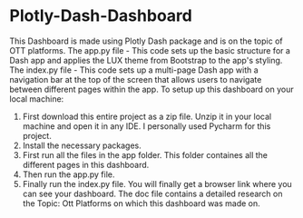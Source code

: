 # Plotly-Dash-Dashboard
This Dashboard is made using Plotly Dash package and is on the topic of OTT platforms.
The app.py file - This code sets up the basic structure for a Dash app and applies the LUX theme from Bootstrap to the app's styling.
The index.py file - This code sets up a multi-page Dash app with a navigation bar at the top of the screen that allows users to navigate between different pages within the app.
To setup up this dashboard on your local machine: 
1. First download this entire project as a zip file. Unzip it in your local machine and open it in any IDE. I personally used Pycharm for this project.
2. Install the necessary packages.
3. First run all the files in the app folder. This folder containes all the different pages in this dashboard.
4. Then run the app.py file.
5. Finally run the index.py file. You will finally get a browser link where you can see your dashboard.
The doc file contains a detailed research on the Topic: Ott Platforms on which this dashboard was made on.

